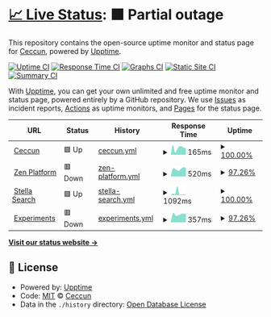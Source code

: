 # [📈 Live Status](https://demo.upptime.js.org): <!--live status--> **🟧 Partial outage**

This repository contains the open-source uptime monitor and status page for [Ceccun](https://ceccun.com), powered by [Upptime](https://github.com/upptime/upptime).

[![Uptime CI](https://github.com/stel-la/status/workflows/Uptime%20CI/badge.svg)](https://github.com/stel-la/status/actions?query=workflow%3A%22Uptime+CI%22)
[![Response Time CI](https://github.com/stel-la/status/workflows/Response%20Time%20CI/badge.svg)](https://github.com/stel-la/status/actions?query=workflow%3A%22Response+Time+CI%22)
[![Graphs CI](https://github.com/stel-la/status/workflows/Graphs%20CI/badge.svg)](https://github.com/stel-la/status/actions?query=workflow%3A%22Graphs+CI%22)
[![Static Site CI](https://github.com/stel-la/status/workflows/Static%20Site%20CI/badge.svg)](https://github.com/stel-la/status/actions?query=workflow%3A%22Static+Site+CI%22)
[![Summary CI](https://github.com/stel-la/status/workflows/Summary%20CI/badge.svg)](https://github.com/stel-la/status/actions?query=workflow%3A%22Summary+CI%22)

With [Upptime](https://upptime.js.org), you can get your own unlimited and free uptime monitor and status page, powered entirely by a GitHub repository. We use [Issues](https://github.com/stel-la/status/issues) as incident reports, [Actions](https://github.com/stel-la/status/actions) as uptime monitors, and [Pages](https://demo.upptime.js.org) for the status page.

<!--start: status pages-->
<!-- This summary is generated by Upptime (https://github.com/upptime/upptime) -->
<!-- Do not edit this manually, your changes will be overwritten -->
<!-- prettier-ignore -->
| URL | Status | History | Response Time | Uptime |
| --- | ------ | ------- | ------------- | ------ |
| <img alt="" src="https://icons.duckduckgo.com/ip3/ceccun.com.ico" height="13"> [Ceccun](https://ceccun.com) | 🟩 Up | [ceccun.yml](https://github.com/ceccun/status/commits/HEAD/history/ceccun.yml) | <details><summary><img alt="Response time graph" src="./graphs/ceccun/response-time-week.png" height="20"> 165ms</summary><br><a href="https://status.ceccun.com/history/ceccun"><img alt="Response time 154" src="https://img.shields.io/endpoint?url=https%3A%2F%2Fraw.githubusercontent.com%2Fceccun%2Fstatus%2FHEAD%2Fapi%2Fceccun%2Fresponse-time.json"></a><br><a href="https://status.ceccun.com/history/ceccun"><img alt="24-hour response time 156" src="https://img.shields.io/endpoint?url=https%3A%2F%2Fraw.githubusercontent.com%2Fceccun%2Fstatus%2FHEAD%2Fapi%2Fceccun%2Fresponse-time-day.json"></a><br><a href="https://status.ceccun.com/history/ceccun"><img alt="7-day response time 165" src="https://img.shields.io/endpoint?url=https%3A%2F%2Fraw.githubusercontent.com%2Fceccun%2Fstatus%2FHEAD%2Fapi%2Fceccun%2Fresponse-time-week.json"></a><br><a href="https://status.ceccun.com/history/ceccun"><img alt="30-day response time 159" src="https://img.shields.io/endpoint?url=https%3A%2F%2Fraw.githubusercontent.com%2Fceccun%2Fstatus%2FHEAD%2Fapi%2Fceccun%2Fresponse-time-month.json"></a><br><a href="https://status.ceccun.com/history/ceccun"><img alt="1-year response time 165" src="https://img.shields.io/endpoint?url=https%3A%2F%2Fraw.githubusercontent.com%2Fceccun%2Fstatus%2FHEAD%2Fapi%2Fceccun%2Fresponse-time-year.json"></a></details> | <details><summary><a href="https://status.ceccun.com/history/ceccun">100.00%</a></summary><a href="https://status.ceccun.com/history/ceccun"><img alt="All-time uptime 100.00%" src="https://img.shields.io/endpoint?url=https%3A%2F%2Fraw.githubusercontent.com%2Fceccun%2Fstatus%2FHEAD%2Fapi%2Fceccun%2Fuptime.json"></a><br><a href="https://status.ceccun.com/history/ceccun"><img alt="24-hour uptime 100.00%" src="https://img.shields.io/endpoint?url=https%3A%2F%2Fraw.githubusercontent.com%2Fceccun%2Fstatus%2FHEAD%2Fapi%2Fceccun%2Fuptime-day.json"></a><br><a href="https://status.ceccun.com/history/ceccun"><img alt="7-day uptime 100.00%" src="https://img.shields.io/endpoint?url=https%3A%2F%2Fraw.githubusercontent.com%2Fceccun%2Fstatus%2FHEAD%2Fapi%2Fceccun%2Fuptime-week.json"></a><br><a href="https://status.ceccun.com/history/ceccun"><img alt="30-day uptime 100.00%" src="https://img.shields.io/endpoint?url=https%3A%2F%2Fraw.githubusercontent.com%2Fceccun%2Fstatus%2FHEAD%2Fapi%2Fceccun%2Fuptime-month.json"></a><br><a href="https://status.ceccun.com/history/ceccun"><img alt="1-year uptime 100.00%" src="https://img.shields.io/endpoint?url=https%3A%2F%2Fraw.githubusercontent.com%2Fceccun%2Fstatus%2FHEAD%2Fapi%2Fceccun%2Fuptime-year.json"></a></details>
| <img alt="" src="https://icons.duckduckgo.com/ip3/uowbo.ceccun.com.ico" height="13"> [Zen Platform](https://uowbo.ceccun.com) | 🟥 Down | [zen-platform.yml](https://github.com/ceccun/status/commits/HEAD/history/zen-platform.yml) | <details><summary><img alt="Response time graph" src="./graphs/zen-platform/response-time-week.png" height="20"> 520ms</summary><br><a href="https://status.ceccun.com/history/zen-platform"><img alt="Response time 475" src="https://img.shields.io/endpoint?url=https%3A%2F%2Fraw.githubusercontent.com%2Fceccun%2Fstatus%2FHEAD%2Fapi%2Fzen-platform%2Fresponse-time.json"></a><br><a href="https://status.ceccun.com/history/zen-platform"><img alt="24-hour response time 0" src="https://img.shields.io/endpoint?url=https%3A%2F%2Fraw.githubusercontent.com%2Fceccun%2Fstatus%2FHEAD%2Fapi%2Fzen-platform%2Fresponse-time-day.json"></a><br><a href="https://status.ceccun.com/history/zen-platform"><img alt="7-day response time 520" src="https://img.shields.io/endpoint?url=https%3A%2F%2Fraw.githubusercontent.com%2Fceccun%2Fstatus%2FHEAD%2Fapi%2Fzen-platform%2Fresponse-time-week.json"></a><br><a href="https://status.ceccun.com/history/zen-platform"><img alt="30-day response time 621" src="https://img.shields.io/endpoint?url=https%3A%2F%2Fraw.githubusercontent.com%2Fceccun%2Fstatus%2FHEAD%2Fapi%2Fzen-platform%2Fresponse-time-month.json"></a><br><a href="https://status.ceccun.com/history/zen-platform"><img alt="1-year response time 494" src="https://img.shields.io/endpoint?url=https%3A%2F%2Fraw.githubusercontent.com%2Fceccun%2Fstatus%2FHEAD%2Fapi%2Fzen-platform%2Fresponse-time-year.json"></a></details> | <details><summary><a href="https://status.ceccun.com/history/zen-platform">97.26%</a></summary><a href="https://status.ceccun.com/history/zen-platform"><img alt="All-time uptime 96.03%" src="https://img.shields.io/endpoint?url=https%3A%2F%2Fraw.githubusercontent.com%2Fceccun%2Fstatus%2FHEAD%2Fapi%2Fzen-platform%2Fuptime.json"></a><br><a href="https://status.ceccun.com/history/zen-platform"><img alt="24-hour uptime 80.85%" src="https://img.shields.io/endpoint?url=https%3A%2F%2Fraw.githubusercontent.com%2Fceccun%2Fstatus%2FHEAD%2Fapi%2Fzen-platform%2Fuptime-day.json"></a><br><a href="https://status.ceccun.com/history/zen-platform"><img alt="7-day uptime 97.26%" src="https://img.shields.io/endpoint?url=https%3A%2F%2Fraw.githubusercontent.com%2Fceccun%2Fstatus%2FHEAD%2Fapi%2Fzen-platform%2Fuptime-week.json"></a><br><a href="https://status.ceccun.com/history/zen-platform"><img alt="30-day uptime 99.11%" src="https://img.shields.io/endpoint?url=https%3A%2F%2Fraw.githubusercontent.com%2Fceccun%2Fstatus%2FHEAD%2Fapi%2Fzen-platform%2Fuptime-month.json"></a><br><a href="https://status.ceccun.com/history/zen-platform"><img alt="1-year uptime 95.83%" src="https://img.shields.io/endpoint?url=https%3A%2F%2Fraw.githubusercontent.com%2Fceccun%2Fstatus%2FHEAD%2Fapi%2Fzen-platform%2Fuptime-year.json"></a></details>
| <img alt="" src="https://icons.duckduckgo.com/ip3/stella.hs.vc.ico" height="13"> [Stella Search](https://stella.hs.vc/) | 🟩 Up | [stella-search.yml](https://github.com/ceccun/status/commits/HEAD/history/stella-search.yml) | <details><summary><img alt="Response time graph" src="./graphs/stella-search/response-time-week.png" height="20"> 1092ms</summary><br><a href="https://status.ceccun.com/history/stella-search"><img alt="Response time 459" src="https://img.shields.io/endpoint?url=https%3A%2F%2Fraw.githubusercontent.com%2Fceccun%2Fstatus%2FHEAD%2Fapi%2Fstella-search%2Fresponse-time.json"></a><br><a href="https://status.ceccun.com/history/stella-search"><img alt="24-hour response time 288" src="https://img.shields.io/endpoint?url=https%3A%2F%2Fraw.githubusercontent.com%2Fceccun%2Fstatus%2FHEAD%2Fapi%2Fstella-search%2Fresponse-time-day.json"></a><br><a href="https://status.ceccun.com/history/stella-search"><img alt="7-day response time 1092" src="https://img.shields.io/endpoint?url=https%3A%2F%2Fraw.githubusercontent.com%2Fceccun%2Fstatus%2FHEAD%2Fapi%2Fstella-search%2Fresponse-time-week.json"></a><br><a href="https://status.ceccun.com/history/stella-search"><img alt="30-day response time 837" src="https://img.shields.io/endpoint?url=https%3A%2F%2Fraw.githubusercontent.com%2Fceccun%2Fstatus%2FHEAD%2Fapi%2Fstella-search%2Fresponse-time-month.json"></a><br><a href="https://status.ceccun.com/history/stella-search"><img alt="1-year response time 465" src="https://img.shields.io/endpoint?url=https%3A%2F%2Fraw.githubusercontent.com%2Fceccun%2Fstatus%2FHEAD%2Fapi%2Fstella-search%2Fresponse-time-year.json"></a></details> | <details><summary><a href="https://status.ceccun.com/history/stella-search">100.00%</a></summary><a href="https://status.ceccun.com/history/stella-search"><img alt="All-time uptime 100.00%" src="https://img.shields.io/endpoint?url=https%3A%2F%2Fraw.githubusercontent.com%2Fceccun%2Fstatus%2FHEAD%2Fapi%2Fstella-search%2Fuptime.json"></a><br><a href="https://status.ceccun.com/history/stella-search"><img alt="24-hour uptime 100.00%" src="https://img.shields.io/endpoint?url=https%3A%2F%2Fraw.githubusercontent.com%2Fceccun%2Fstatus%2FHEAD%2Fapi%2Fstella-search%2Fuptime-day.json"></a><br><a href="https://status.ceccun.com/history/stella-search"><img alt="7-day uptime 100.00%" src="https://img.shields.io/endpoint?url=https%3A%2F%2Fraw.githubusercontent.com%2Fceccun%2Fstatus%2FHEAD%2Fapi%2Fstella-search%2Fuptime-week.json"></a><br><a href="https://status.ceccun.com/history/stella-search"><img alt="30-day uptime 100.00%" src="https://img.shields.io/endpoint?url=https%3A%2F%2Fraw.githubusercontent.com%2Fceccun%2Fstatus%2FHEAD%2Fapi%2Fstella-search%2Fuptime-month.json"></a><br><a href="https://status.ceccun.com/history/stella-search"><img alt="1-year uptime 100.00%" src="https://img.shields.io/endpoint?url=https%3A%2F%2Fraw.githubusercontent.com%2Fceccun%2Fstatus%2FHEAD%2Fapi%2Fstella-search%2Fuptime-year.json"></a></details>
| <img alt="" src="https://icons.duckduckgo.com/ip3/insecure.psychic-couscous.labs.ceccun.com.ico" height="13"> [Experiments](http://insecure.psychic-couscous.labs.ceccun.com/) | 🟥 Down | [experiments.yml](https://github.com/ceccun/status/commits/HEAD/history/experiments.yml) | <details><summary><img alt="Response time graph" src="./graphs/experiments/response-time-week.png" height="20"> 357ms</summary><br><a href="https://status.ceccun.com/history/experiments"><img alt="Response time 303" src="https://img.shields.io/endpoint?url=https%3A%2F%2Fraw.githubusercontent.com%2Fceccun%2Fstatus%2FHEAD%2Fapi%2Fexperiments%2Fresponse-time.json"></a><br><a href="https://status.ceccun.com/history/experiments"><img alt="24-hour response time 0" src="https://img.shields.io/endpoint?url=https%3A%2F%2Fraw.githubusercontent.com%2Fceccun%2Fstatus%2FHEAD%2Fapi%2Fexperiments%2Fresponse-time-day.json"></a><br><a href="https://status.ceccun.com/history/experiments"><img alt="7-day response time 357" src="https://img.shields.io/endpoint?url=https%3A%2F%2Fraw.githubusercontent.com%2Fceccun%2Fstatus%2FHEAD%2Fapi%2Fexperiments%2Fresponse-time-week.json"></a><br><a href="https://status.ceccun.com/history/experiments"><img alt="30-day response time 460" src="https://img.shields.io/endpoint?url=https%3A%2F%2Fraw.githubusercontent.com%2Fceccun%2Fstatus%2FHEAD%2Fapi%2Fexperiments%2Fresponse-time-month.json"></a><br><a href="https://status.ceccun.com/history/experiments"><img alt="1-year response time 310" src="https://img.shields.io/endpoint?url=https%3A%2F%2Fraw.githubusercontent.com%2Fceccun%2Fstatus%2FHEAD%2Fapi%2Fexperiments%2Fresponse-time-year.json"></a></details> | <details><summary><a href="https://status.ceccun.com/history/experiments">97.26%</a></summary><a href="https://status.ceccun.com/history/experiments"><img alt="All-time uptime 90.49%" src="https://img.shields.io/endpoint?url=https%3A%2F%2Fraw.githubusercontent.com%2Fceccun%2Fstatus%2FHEAD%2Fapi%2Fexperiments%2Fuptime.json"></a><br><a href="https://status.ceccun.com/history/experiments"><img alt="24-hour uptime 80.85%" src="https://img.shields.io/endpoint?url=https%3A%2F%2Fraw.githubusercontent.com%2Fceccun%2Fstatus%2FHEAD%2Fapi%2Fexperiments%2Fuptime-day.json"></a><br><a href="https://status.ceccun.com/history/experiments"><img alt="7-day uptime 97.26%" src="https://img.shields.io/endpoint?url=https%3A%2F%2Fraw.githubusercontent.com%2Fceccun%2Fstatus%2FHEAD%2Fapi%2Fexperiments%2Fuptime-week.json"></a><br><a href="https://status.ceccun.com/history/experiments"><img alt="30-day uptime 99.11%" src="https://img.shields.io/endpoint?url=https%3A%2F%2Fraw.githubusercontent.com%2Fceccun%2Fstatus%2FHEAD%2Fapi%2Fexperiments%2Fuptime-month.json"></a><br><a href="https://status.ceccun.com/history/experiments"><img alt="1-year uptime 88.15%" src="https://img.shields.io/endpoint?url=https%3A%2F%2Fraw.githubusercontent.com%2Fceccun%2Fstatus%2FHEAD%2Fapi%2Fexperiments%2Fuptime-year.json"></a></details>

<!--end: status pages-->

[**Visit our status website →**](https://demo.upptime.js.org)

## 📄 License

- Powered by: [Upptime](https://github.com/upptime/upptime)
- Code: [MIT](./LICENSE) © [Ceccun](https://ceccun.com)
- Data in the `./history` directory: [Open Database License](https://opendatacommons.org/licenses/odbl/1-0/)
